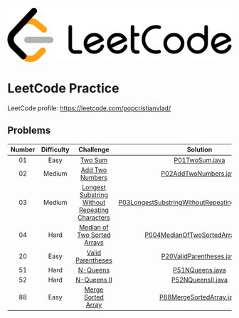![Alt text](leetcode.png)

# LeetCode Practice

LeetCode profile: https://leetcode.com/popcristianvlad/

## Problems

| Number | Difficulty | Challenge | Solution |
|:------:|:----------:|:---------:|:--------:|
|01|Easy|[Two Sum](https://leetcode.com/problems/two-sum/)|[P01TwoSum.java](src/com/popcristianvlad/leetcode/practice/P01TwoSum.java)|
|02|Medium|[Add Two Numbers](https://leetcode.com/problems/add-two-numbers/)|[P02AddTwoNumbers.java](src/com/popcristianvlad/leetcode/practice/P02AddTwoNumbers.java)|
|03|Medium|[Longest Substring Without Repeating Characters](https://leetcode.com/problems/longest-substring-without-repeating-characters/)|[P03LongestSubstringWithoutRepeatingCharacters.java](src/com/popcristianvlad/leetcode/practice/P03LongestSubstringWithoutRepeatingCharacters.java)|
|04|Hard|[Median of Two Sorted Arrays](https://leetcode.com/problems/median-of-two-sorted-arrays/)|[P004MedianOfTwoSortedArrays.java](src/com/popcristianvlad/leetcode/practice/P004MedianOfTwoSortedArrays.java)|
|20|Easy|[Valid Parentheses](https://leetcode.com/problems/valid-parentheses/)|[P20ValidParentheses.java](src/com/popcristianvlad/leetcode/practice/P20ValidParentheses.java)|
|51|Hard|[N-Queens](https://leetcode.com/problems/n-queens/)|[P51NQueens.java](src/com/popcristianvlad/leetcode/practice/P51NQueens.java)|
|52|Hard|[N-Queens II](https://leetcode.com/problems/n-queens-ii/)|[P52NQueensII.java](src/com/popcristianvlad/leetcode/practice/P52NQueensII.java)|
|88|Easy|[Merge Sorted Array](https://leetcode.com/problems/merge-sorted-array/)|[P88MergeSortedArray.java](src/com/popcristianvlad/leetcode/practice/P88MergeSortedArray.java)|
